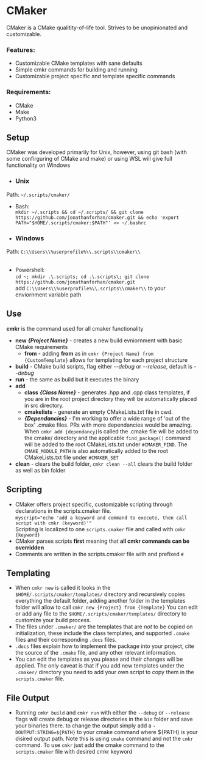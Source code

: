 # CMaker

CMaker is a CMake qualitity-of-life tool. Strives to be unopinionated and customizable.
### Features:
- Customizable CMake templates with sane defaults
- Simple cmkr commands for building  and running
- Customizable project specific and template specific commands 

### Requirements:
- CMake
- Make
- Python3

## Setup
CMaker was developed primarily for Unix, however, using git bash (with some confirguring of CMake and make) or using WSL will give full functionality on Windows
- ### Unix
Path: ```~/.scripts/cmaker/```
- Bash:\
```mkdir ~/.scripts && cd ~/.scripts/ && git clone https://github.com/jonathanforhan/cmaker.git && echo 'export PATH="$HOME/.scripts/cmaker:$PATH"' >> ~/.bashrc```

- ### Windows
Path: ```C:\\Users\\%userprofile%\\.scripts\\cmaker\\```
<br><br>

- Powershell:\
```cd ~; mkdir .\.scripts; cd .\.scripts\; git clone https://github.com/jonathanforhan/cmaker.git```\
add ```C:\\Users\\%userprofile%\\.scripts\\cmaker\\``` to your enviornment variable path

## Use
**cmkr** is the command used for all cmaker functionality
- **new** ***{Project Name}*** - creates a new build evniornment with basic CMake requirements
    - **from** - adding **from** as in ```cmkr {Project Name} from {CustomTemplate}``` allows for templating for each project structure
- **build** - CMake build scripts, flag either *--debug* or *--release*, default is *--debug*
- **run** - the same as build but it executes the binary
- **add**
    - **class** ***{Class Name}*** - generates .hpp and .cpp class templates, if you are in the root project directory they will be automatically  placed in src directory.
    - **cmakelists** - generate an empty CMakeLists.txt file in cwd.
    - ***{Dependancies}*** - I'm working to offer a wide range of 'out of the box' .cmake files. PRs with more dependancies would be amazing. When ```cmkr add {dependancy}```is called the .cmake file will be added to the cmake/ directory and the applicable ```find_package()``` command will be added to the root CMakeLists.txt under ```#CMAKER_FIND```. The ```CMAKE_MODULE_PATH``` is also automatically added to the root CMakeLists.txt file under ```#CMAKER_SET```
- **clean** - clears the build folder, ```cmkr clean --all``` clears the build folder as well as bin folder

## Scripting
- CMaker offers project specific, customizable scripting through declarations in the scripts.cmaker file.\
```myscript="echo 'add a keyword and command to execute, then call script with cmkr (keyword)'"```\
Scripting is localized to one ```scripts.cmaker``` file and called with ```cmkr {keyword}``` 
- CMaker parses scripts **first** meaning that **all cmkr commands can be overridden**
- Comments are written in the scripts.cmaker file with and prefixed ```#```

## Templating
- When ```cmkr new``` is called it looks in the ```$HOME/.scripts/cmaker/templates/``` directory and recursively copies everything the default folder, adding another folder in the templates folder will allow to call ```cmkr new {Project} from {Template}``` You can edit or add any file to the ```$HOME/.scripts/cmaker/templates/``` directory to customize your build process.
- The files under ```.cmaker/``` are the templates that are *not* to be copied on initialization, these include the class templates, and supported ```.cmake``` files and their corresponding ```.docs``` files.
- ```.docs``` files explain how to implement the package into your project, cite the source of the ```.cmake``` file, and any other relevant information.
- You can edit the templates as you please and their changes will be applied. The only caveat is that if you add new templates under the ```.cmaker/``` directory you need to add your own script to copy them in the ```scripts.cmaker``` file.

## File Output
- Running ```cmkr build``` and ```cmkr run``` with either the ```--debug``` or ```--release``` flags will create debug or release directories in the ```bin``` folder and save your binaries there. to change the output simply add a ```-DOUTPUT:STRING=${PATH}``` to your cmake command where ${PATH} is your disired output path. Note this is using ```cmake``` command and not the ```cmkr``` command. To use ```cmkr``` just add the cmake command to the ```scripts.cmaker``` file with desired cmkr keyword
